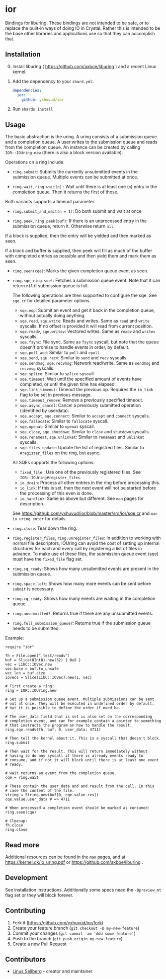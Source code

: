 # ior
Bindings for liburing. These bindings are not intended to be safe, or
to replace the built-in ways of doing IO in Crystal. Rather this is
intended to be the base other libraries and applications use so that
they can accomplish that.

## Installation

0. Install liburing ( https://github.com/axboe/liburing ) and a recent Linux kernel.

1. Add the dependency to your `shard.yml`:

   ```yaml
   dependencies:
     ior:
       github: yxhuvud/ior
   ```

2. Run `shards install`

## Usage
The basic abstraction is the uring. A uring consists of a submission
queue and a completion queue. A user writes to the submission queue
and reads from the completion queue. An instance can be created by
calling `IOR::IOUring.new` (there is also a block version available).

Operations on a ring include:

* `ring.submit`: Submits the currently unsubmitted events in the submission
queue. Multiple events can be submitted at once.

* `ring.wait`, `ring.wait(n)` : Wait until there is at least one (`n`) entry in the
completion queue. Then it returns the first of those.

Both variants supports a timeout parameter.

* `ring.submit_and_wait(n = 1)`: Do both submit and wait at once

* `ring.peek`, `ring.peek(buf)`: If there is an unprocessed entry in the submission queue,
return it. Otherwise return `nil`.

If a block is supplied, then the entry will be yielded and then marked
as seen.

If a block and buffer is supplied, then peek will fill as much of the
buffer with completed entries as possible and then yield them and mark
them as seen.

* `ring.seen(cqe)`: Marks the given completion queue event as seen.

* `ring.sqe`, `ring.sqe!`: Fetches a submission queue event. Note that
  it can return `nil` if submission queue is full.

  The following operations are then supported to configure the sqe.
  See `sqe.cr` for detailed parameter options.

  * `sqe.nop`: Submit an event and get it back in the completion
    queue, without actually doing anything.
  * `sqe.read`, `sqe.write`: Reads and writes. Same as `read` and `write` syscalls.
    If no offset is provided it will read from current position.
  * `sqe.readv`, `sqe.writev`: Vectored writes. Same as `readv` and
    `writev` syscalls.
  * `sqe.fsync`: File sync. Same as `fsync` syscall, but note that the
                queue doesn't promise to handle events in order, by
                default.
  * `sqe.poll_add`: Similar to `poll` and `epoll`.
  * `sqe.send`, `sqe.recv`: Similar to `send` and `recv` syscalls.
  * `sqe.sendmsg`, `sqe.recvmsg`: Network read/write. Same as
    `sendmsg` and `recvmsg` syscalls.
  * `sqe.splice`: Similar to `splice` syscall.
  * `sqe.timeout`: Wait until the specified amount of events have
    completed, or until the given time has elapsed.
  * `sqe.link_timeout`: Timeout the previous op. Requires the `io_link`
    flag to be set in previous message.
  * `sqe.timeout_remove`: Remove a previously specified timeout.
  * `sqe.async_cancel`: Cancel a previously submitted operation (identified by userdata).
  * `sqe.accept`, `sqe.connect`: Similar to `accept` and `connect` syscalls.
  * `sqe.fallocate`: Similar to `fallocate` syscall.
  * `sqe.openat`: Similar to `openat` syscall.
  * `sqe.close`, `sqe.shutdown`: Similar to `close` and `shutdown` syscalls.
  * `sqe.renameat`, `sqe.unlinkat`: Similar to `renameat` and `unlinkat` syscalls.
  * `sqe.files_update`: Update the list of registred files. Similar to
    `#register_files` on the ring, but async.

  All SQEs supports the following options:
    * `fixed_file` : Use one of the previously registered files. See `IOR::IOUring#register_files`.
    * `io_drain`: Process all other entries in the ring before processing this.
    * `io_link`: If this is set, then the next event will not be
      started before the processing of this even is done.
    * `io_hardlink`: Same as above but different. See `man` pages for description.

  See https://github.com/yxhuvud/ior/blob/master/src/ior/sqe.cr and
  `man io_uring_enter` for details.

* `ring.close`: Tear down the ring.

* `ring.register_files`, `ring.unregister_files`: In addition to
working with normal file descriptors, IOUring can avoid the cost of
setting up internal structures for each and every call by registering
a list of files in advance. To make use of these files, the submission
queue event (sqe) must have the `fixed_file` flag set.

* `ring.sq_ready`: Shows how many unsubmitted events are present in the submission queue.

* `ring.space_left`: Shows how many more events can be sent before `submit` is necessary.

* `ring.cq_ready`: Shows how many events are waiting in the completion queue.

* `ring.unsubmitted?`: Returns true if there are any unsubmitted events.

* `ring.full_submission_queue?`: Returns true if the submission queue
  needs to be submitted.

Example:
```crystal
require "ior"

fh = File.open(".test/readv")
buf = Slice(UInt8).new(32) { 0u8 }
vec = LibC::IOVec.new
vec.base = buf.to_unsafe
vec.len = buf.size
iovecs = Slice(LibC::IOVec).new(1, vec)

# First create a ring:
ring = IOR::IOUring.new

# Set up a submission queue event. Multiple submissions can be sent
# out at once. They will be executed in undefined order by default,
# but it is possible to define the order if need be.

# The user_data field that is set is also set on the corresponding
# completion event, and can for example contain a pointer to something
# that instructs the program on how to handle the result.
ring.sqe.readv(fh, buf, 0, user_data: 4711)

# Then tell the kernel about it. This is a syscall that doesn't block.
ring.submit

# Then wait for the result. This will return immediately without
# having to do any syscall if there is already events ready to
# consume, and if not it will block until there is at least one event
# ready.

# wait returns an event from the completion queue.
cqe = ring.wait

# These contain the user_data and and result from the call. In this
# case the content of the file.
string = String.new(buf[0, cqe.value.res])
cqe.value.user_data # => 4711

# When processed a completion event should be marked as consumed:
ring.seen(cqe)

# Cleanup:
fh.close
ring.close
```

## Read more
Additional resources can be found in the `man` pages, and at
https://kernel.dk/io_uring.pdf or https://github.com/axboe/liburing .


## Development
See installation instructions. Additionally some specs need the
`-Dpreview_mt` flag set or they will block forever.

## Contributing

1. Fork it (<https://github.com/yxhuvud/ior/fork>)
2. Create your feature branch (`git checkout -b my-new-feature`)
3. Commit your changes (`git commit -am 'Add some feature'`)
4. Push to the branch (`git push origin my-new-feature`)
5. Create a new Pull Request

## Contributors

- [Linus Sellberg](https://github.com/yxhuvud) - creator and maintainer
